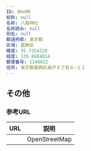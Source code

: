 ```yaml
---
ID: 8MxM8
総称: null
名称: 八劔神社
名称読み: null
別名: null
都道府県: 東京都
区域: 葛飾区
緯度: 35.7354328
経度: 139.8684014
郵便番号: 1240022
住所: 東京都葛飾区奥戸８丁目６−２２
---
```


## その他

### 参考URL

| URL | 説明          |
| --- | ------------- |
|     | OpenStreetMap |
